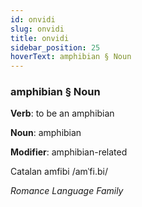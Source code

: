 ```yaml
---
id: onvidi
slug: onvidi
title: onvidi
sidebar_position: 25
hoverText: amphibian § Noun
---
```


### amphibian § Noun

**Verb**: to be an amphibian

**Noun**: amphibian

**Modifier**: amphibian-related

Catalan amfibi /amˈfi.bi/

*Romance Language Family*